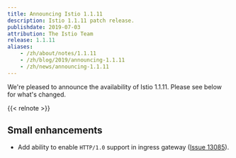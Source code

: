 ```yaml
---
title: Announcing Istio 1.1.11
description: Istio 1.1.11 patch release.
publishdate: 2019-07-03
attribution: The Istio Team
release: 1.1.11
aliases:
    - /zh/about/notes/1.1.11
    - /zh/blog/2019/announcing-1.1.11
    - /zh/news/announcing-1.1.11
---
```


We're pleased to announce the availability of Istio 1.1.11. Please see below for what's changed.

{{< relnote >}}

## Small enhancements

- Add ability to enable `HTTP/1.0` support in ingress gateway ([Issue 13085](https://github.com/istio/istio/issues/13085)).

